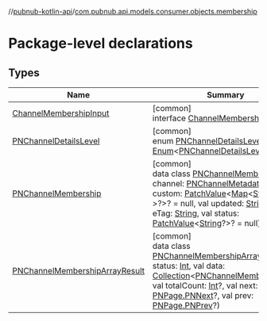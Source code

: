 //[pubnub-kotlin-api](../../index.md)/[com.pubnub.api.models.consumer.objects.membership](index.md)

# Package-level declarations

## Types

| Name | Summary |
|---|---|
| [ChannelMembershipInput](-channel-membership-input/index.md) | [common]<br>interface [ChannelMembershipInput](-channel-membership-input/index.md) |
| [PNChannelDetailsLevel](-p-n-channel-details-level/index.md) | [common]<br>enum [PNChannelDetailsLevel](-p-n-channel-details-level/index.md) : [Enum](https://kotlinlang.org/api/latest/jvm/stdlib/kotlin/-enum/index.html)&lt;[PNChannelDetailsLevel](-p-n-channel-details-level/index.md)&gt; |
| [PNChannelMembership](-p-n-channel-membership/index.md) | [common]<br>data class [PNChannelMembership](-p-n-channel-membership/index.md)(val channel: [PNChannelMetadata](../com.pubnub.api.models.consumer.objects.channel/-p-n-channel-metadata/index.md), val custom: [PatchValue](../com.pubnub.api.utils/-patch-value/index.md)&lt;[Map](https://kotlinlang.org/api/latest/jvm/stdlib/kotlin.collections/-map/index.html)&lt;[String](https://kotlinlang.org/api/latest/jvm/stdlib/kotlin/-string/index.html), [Any](https://kotlinlang.org/api/latest/jvm/stdlib/kotlin/-any/index.html)?&gt;?&gt;? = null, val updated: [String](https://kotlinlang.org/api/latest/jvm/stdlib/kotlin/-string/index.html), val eTag: [String](https://kotlinlang.org/api/latest/jvm/stdlib/kotlin/-string/index.html), val status: [PatchValue](../com.pubnub.api.utils/-patch-value/index.md)&lt;[String](https://kotlinlang.org/api/latest/jvm/stdlib/kotlin/-string/index.html)?&gt;? = null) |
| [PNChannelMembershipArrayResult](-p-n-channel-membership-array-result/index.md) | [common]<br>data class [PNChannelMembershipArrayResult](-p-n-channel-membership-array-result/index.md)(val status: [Int](https://kotlinlang.org/api/latest/jvm/stdlib/kotlin/-int/index.html), val data: [Collection](https://kotlinlang.org/api/latest/jvm/stdlib/kotlin.collections/-collection/index.html)&lt;[PNChannelMembership](-p-n-channel-membership/index.md)&gt;, val totalCount: [Int](https://kotlinlang.org/api/latest/jvm/stdlib/kotlin/-int/index.html)?, val next: [PNPage.PNNext](../com.pubnub.api.models.consumer.objects/-p-n-page/-p-n-next/index.md)?, val prev: [PNPage.PNPrev](../com.pubnub.api.models.consumer.objects/-p-n-page/-p-n-prev/index.md)?) |
